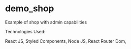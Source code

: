 # demo_shop
Example of shop with admin capabilities

Technologies Used:

React JS, Styled Components, Node JS, React Router Dom, 
